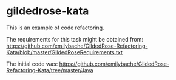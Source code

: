 # gildedrose-kata

This is an example of code refactoring.

The requirements for this task might be obtained from:
https://github.com/emilybache/GildedRose-Refactoring-Kata/blob/master/GildedRoseRequirements.txt

The initial code was:
https://github.com/emilybache/GildedRose-Refactoring-Kata/tree/master/Java
